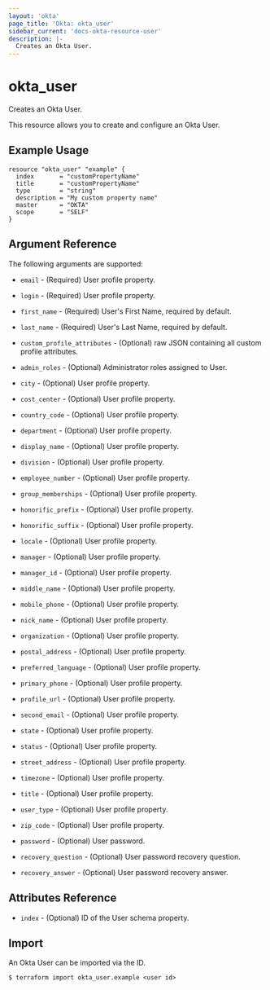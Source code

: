 ```yaml
---
layout: 'okta'
page_title: 'Okta: okta_user'
sidebar_current: 'docs-okta-resource-user'
description: |-
  Creates an Okta User.
---
```


# okta_user

Creates an Okta User.

This resource allows you to create and configure an Okta User.

## Example Usage

```hcl
resource "okta_user" "example" {
  index       = "customPropertyName"
  title       = "customPropertyName"
  type        = "string"
  description = "My custom property name"
  master      = "OKTA"
  scope       = "SELF"
}
```

## Argument Reference

The following arguments are supported:

- `email` - (Required) User profile property.

- `login` - (Required) User profile property.

- `first_name` - (Required) User's First Name, required by default.

- `last_name` - (Required) User's Last Name, required by default.

- `custom_profile_attributes` - (Optional) raw JSON containing all custom profile attributes.

- `admin_roles` - (Optional) Administrator roles assigned to User.

- `city` - (Optional) User profile property.

- `cost_center` - (Optional) User profile property.

- `country_code` - (Optional) User profile property.

- `department` - (Optional) User profile property.

- `display_name` - (Optional) User profile property.

- `division` - (Optional) User profile property.

- `employee_number` - (Optional) User profile property.

- `group_memberships` - (Optional) User profile property.

- `honorific_prefix` - (Optional) User profile property.

- `honorific_suffix` - (Optional) User profile property.

- `locale` - (Optional) User profile property.

- `manager` - (Optional) User profile property.

- `manager_id` - (Optional) User profile property.

- `middle_name` - (Optional) User profile property.

- `mobile_phone` - (Optional) User profile property.

- `nick_name` - (Optional) User profile property.

- `organization` - (Optional) User profile property.

- `postal_address` - (Optional) User profile property.

- `preferred_language` - (Optional) User profile property.

- `primary_phone` - (Optional) User profile property.

- `profile_url` - (Optional) User profile property.

- `second_email` - (Optional) User profile property.

- `state` - (Optional) User profile property.

- `status` - (Optional) User profile property.

- `street_address` - (Optional) User profile property.

- `timezone` - (Optional) User profile property.

- `title` - (Optional) User profile property.

- `user_type` - (Optional) User profile property.

- `zip_code` - (Optional) User profile property.

- `password` - (Optional) User password.

- `recovery_question` - (Optional) User password recovery question.

- `recovery_answer` - (Optional) User password recovery answer.

## Attributes Reference

- `index` - (Optional) ID of the User schema property.

## Import

An Okta User can be imported via the ID.

```
$ terraform import okta_user.example <user id>
```
